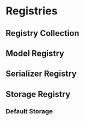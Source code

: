# Registries

## Registry Collection

## Model Registry

## Serializer Registry

## Storage Registry

### Default Storage
